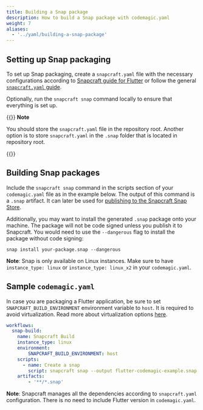 ```yaml
---
title: Building a Snap package
description: How to build a Snap package with codemagic.yaml
weight: 7
aliases:
  - '../yaml/building-a-snap-package'
---
```


## Setting up Snap packaging

To set up Snap packaging, create a `snapcraft.yaml` file with the necessary configurations according to [Snapcraft guide for Flutter](https://snapcraft.io/docs/flutter-applications) or follow the general [`snapcraft.yaml` guide](https://snapcraft.io/docs/creating-snapcraft-yaml).

Optionally, run the `snapcraft snap` command locally to ensure that everything is set up.

{{<notebox>}}
**Note**

You should store the `snapcraft.yaml` file in the repository root. Another option is to store `snapcraft.yaml` in the `.snap` folder that is located in repository root.

{{</notebox>}}

## Building Snap packages

Include the `snapcraft snap` command in the scripts section of your `codemagic.yaml` file as in the example below. The output of this command is a `.snap` artifact. It can later be used for [publishing to the Snapcraft Snap Store](../publishing-yaml/distribution/).

Additionally, you may want to install the generated `.snap` package onto your machine. The package will not be code signed unless you publish it to Snapcraft. You would need to use the `--dangerous` flag to install the package without code signing:

    snap install your-package.snap --dangerous

**Note**: Snap is only available on Linux instances. Make sure to have `instance_type: linux` or `instance_type: linux_x2` in your `codemagic.yaml`.

## Sample `codemagic.yaml`

In case you are packaging a Flutter application, be sure to set `SNAPCRAFT_BUILD_ENVIRONMENT` environment variable to `host`. It is required to avoid virtualization. Read more about virtualization options [here](https://flutter.dev/docs/deployment/linux).

```yaml
workflows:
  snap-build:
    name: Snapcraft Build
    instance_type: linux
    environment:
        SNAPCRAFT_BUILD_ENVIRONMENT: host
    scripts:
      - name: Create a snap
        script: snapcraft snap --output flutter-codemagic-example.snap
    artifacts:
        - '**/*.snap'
```

**Note**: Snapcraft manages all the dependencies according to `snapcraft.yaml` configuration. There is no need to include Flutter version in `codemagic.yaml`.
